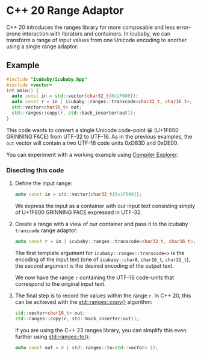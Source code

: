 # C++ 20 Range Adaptor

C++ 20 introduces the ranges library for more composable and less error-prone interaction with iterators and containers. In icubaby, we can transform a range of input values from one Unicode encoding to another using a single range adaptor:

## Example

~~~cpp
#include "icubaby/icubaby.hpp"
#include <vector>
int main() {
  auto const in = std::vector{char32_t{0x1F600}};
  auto const r = in | icubaby::ranges::transcode<char32_t, char16_t>;
  std::vector<char16_t> out;
  std::ranges::copy(r, std::back_inserter(out));
}
~~~

This code wants to convert a single Unicode code-point 😀 (U+1F600 GRINNING FACE) from UTF-32 to UTF-16.
As in the previous examples, the `out` vector will contain a two UTF-16 code units 0xD83D and 0xDE00.

You can experiment with a working example using [Compiler Explorer](https://godbolt.org/z/EjvqGdErx).

### Disecting this code

1. Define the input range:

    ~~~cpp
    auto const in = std::vector{char32_t{0x1F600}};
    ~~~

    We express the input as a container with our input text consisting simply of U+1F600 GRINNING FACE expressed in UTF-32.

2. Create a range with a view of our container and pass it to the icubaby `transcode` range adaptor:

    ~~~cpp
    auto const r = in | icubaby::ranges::transcode<char32_t, char16_t>;
    ~~~

    The first template argument for `icubaby::ranges::transcode<>` is the encoding of the input text (one of `icubaby::char8`, `char16_t`, `char32_t`), the second argument is the desired encoding of the output text.

    We now have the range `r` containing the UTF-16 code-units that correspond to the original input text.

3. The final step is to record the values within the range `r`. In C++ 20, this can be achieved with the [std::ranges::copy()](https://en.cppreference.com/w/cpp/algorithm/ranges/copy) algorithm:

    ~~~cpp
    std::vector<char16_t> out;
    std::ranges::copy(r, std::back_inserter(out));
    ~~~

    If you are using the C++ 23 ranges library, you can simplify this even further using [std::ranges::to()](https://en.cppreference.com/w/cpp/ranges/to):

    ~~~cpp
    auto const out = r | std::ranges::to<std::vector> ();
    ~~~

